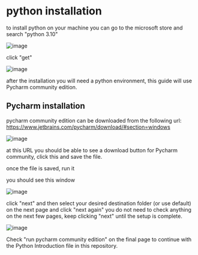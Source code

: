 # python installation
to install python on your machine you can go to the microsoft store and search "python 3.10"

![image](https://user-images.githubusercontent.com/110176257/181585895-938f9e5f-ab62-4aa7-8b62-e33f7b5d976c.png)

click "get"

![image](https://user-images.githubusercontent.com/110176257/181586281-a6e5bb78-c60c-4006-b67b-5efcc7ca62a7.png)

after the installation you will need a python environment, this guide will use Pycharm community edition.

## Pycharm installation

pycharm community edition can be downloaded from the following url: https://www.jetbrains.com/pycharm/download/#section=windows

![image](https://user-images.githubusercontent.com/110176257/181588192-7cac29f3-1376-410a-9141-4d73fce239ea.png)

at this URL you should be able to see a download button for Pycharm community, click this and save the file.

once the file is saved, run it

you should see this window

![image](https://user-images.githubusercontent.com/110176257/181588509-54c071a1-2f0a-47b3-84f9-fdc2161dbfee.png)

click "next" and then select your desired destination folder (or use default) on the next page and click "next again"
you do not need to check anything on the next few pages, keep clicking "next" until the setup is complete.

![image](https://user-images.githubusercontent.com/110176257/181589933-fe251cf8-1bca-41bf-ae03-a328662f7791.png)

Check "run pycharm community edition" on the final page to continue with the Python Introduction file in this repository.


